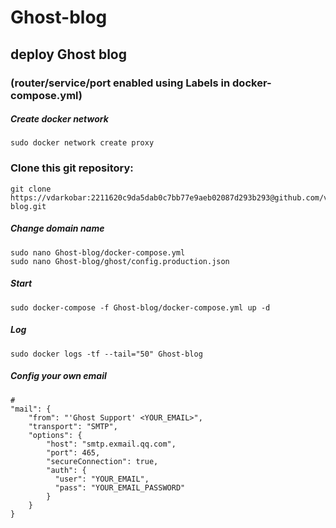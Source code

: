 # Ghost-blog
## deploy Ghost blog 
### (router/service/port enabled using Labels in docker-compose.yml)


##### Create docker network
```
sudo docker network create proxy
```

### Clone this git repository:
```
git clone https://vdarkobar:2211620c9da5dab0c7bb77e9aeb02087d293b293@github.com/vdarkobar/Ghost-blog.git
```

##### Change domain name
```
sudo nano Ghost-blog/docker-compose.yml
sudo nano Ghost-blog/ghost/config.production.json
```
##### Start
```
sudo docker-compose -f Ghost-blog/docker-compose.yml up -d
```
##### Log
```
sudo docker logs -tf --tail="50" Ghost-blog
```
##### Config your own email
```
# 
"mail": {
    "from": "'Ghost Support' <YOUR_EMAIL>",
    "transport": "SMTP",
    "options": {
        "host": "smtp.exmail.qq.com",
        "port": 465,
        "secureConnection": true,
        "auth": {
          "user": "YOUR_EMAIL",
          "pass": "YOUR_EMAIL_PASSWORD"
        }
    }
}

```
